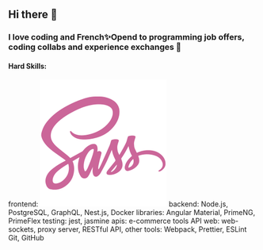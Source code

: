 ## Hi there 👋

### I love coding and French✨Opend to programming job offers, coding collabs and experience exchanges 🤝

#### Hard Skills: 
frontend: 
![SASS](https://github.com/devicons/devicon/blob/master/icons/sass/sass-original.svg)
backend: 
Node.js, PostgreSQL, GraphQL, Nest.js, Docker
libraries: 
Angular Material, PrimeNG, PrimeFlex
testing: 
jest, jasmine
apis: 
e-commerce tools API
web:
web-sockets, proxy server, RESTful API,
other tools: 
Webpack, Prettier, ESLint
Git, GitHub

